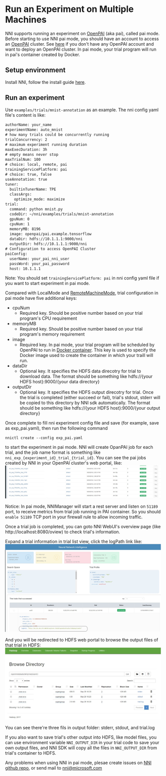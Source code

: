 **Run an Experiment on Multiple Machines**
===
NNI supports running an experiment on [OpenPAI](https://github.com/Microsoft/pai) (aka pai), called pai mode. Before starting to use NNI pai mode, you should have an account to access an [OpenPAI](https://github.com/Microsoft/pai) cluster. See [here](https://github.com/Microsoft/pai#how-to-deploy) if you don't have any OpenPAI account and want to deploy an OpenPAI cluster. In pai mode, your trial program will run in pai's container created by Docker. 

## Setup environment
Install NNI, follow the install guide [here](GetStarted.md).

## Run an experiment
Use `examples/trials/mnist-annotation` as an example. The nni config yaml file's content is like: 
```
authorName: your_name
experimentName: auto_mnist
# how many trials could be concurrently running
trialConcurrency: 2
# maximum experiment running duration
maxExecDuration: 3h
# empty means never stop
maxTrialNum: 100
# choice: local, remote, pai
trainingServicePlatform: pai
# choice: true, false  
useAnnotation: true
tuner:
  builtinTunerName: TPE
  classArgs:
    optimize_mode: maximize
trial:
  command: python mnist.py
  codeDir: ~/nni/examples/trials/mnist-annotation
  gpuNum: 0
  cpuNum: 1
  memoryMB: 8196
  image: openpai/pai.example.tensorflow
  dataDir: hdfs://10.1.1.1:9000/nni
  outputDir: hdfs://10.1.1.1:9000/nni
# Configuration to access OpenPAI Cluster
paiConfig:
  userName: your_pai_nni_user
  passWord: your_pai_password
  host: 10.1.1.1
```
Note: You should set `trainingServicePlatform: pai` in nni config yaml file if you want to start experiment in pai mode. 

Compared with LocalMode and [RemoteMachineMode](RemoteMachineMode.md), trial configuration in pai mode have five additional keys:
* cpuNum
    * Required key. Should be positive number based on your trial program's CPU  requirement
* memoryMB
    * Required key. Should be positive number based on your trial program's memory requirement
* image
    * Required key. In pai mode, your trial program will be scheduled by OpenPAI to run in [Docker container](https://www.docker.com/). This key is used to specify the Docker image used to create the container in which your traill will run. 
* dataDir
    * Optional key. It specifies the HDFS data direcotry for trial to download data. The format should be something like hdfs://{your HDFS host}:9000/{your data directory}
* outputDir 
    * Optional key. It specifies the HDFS output direcotry for trial. Once the trial is completed (either succeed or fail), trial's stdout, stderr will be copied to this directory by NNI sdk automatically. The format should be something like hdfs://{your HDFS host}:9000/{your output directory}

Once complete to fill nni experiment config file and save (for example, save as exp_pai.yaml), then run the following command
```
nnictl create --config exp_pai.yaml
```
to start the experiment in pai mode. NNI will create OpanPAI job for each trial, and the job name format is something like `nni_exp_{experiment_id}_trial_{trial_id}`. 
You can see the pai jobs created by NNI in your OpenPAI cluster's web portal, like:
![](./nni_pai_joblist.jpg)

Notice: In pai mode, NNIManager will start a rest server and listen on `51189` port, to receive metrics from trial job running in PAI container. So you should `enable 51189` TCP port in your firewall rule to allow incoming traffic. 

Once a trial job is completed, you can goto NNI WebUI's overview page (like http://localhost:8080/oview) to check trial's information. 

Expand a trial information in trial list view, click the logPath link like:
![](./nni_webui_joblist.jpg)

And you will be redirected to HDFS web portal to browse the output files of that trial in HDFS:
![](./nni_trial_hdfs_output.jpg)

You can see there're three fils in output folder: stderr, stdout, and trial.log

If you also want to save trial's other output into HDFS, like model files, you can use environment variable `NNI_OUTPUT_DIR` in your trial code to save your own output files, and NNI SDK will copy all the files in `NNI_OUTPUT_DIR` from trial's container to HDFS. 

Any problems when using NNI in pai mode, plesae create issues on [NNI github repo](https://github.com/Microsoft/nni), or send mail to nni@microsoft.com

